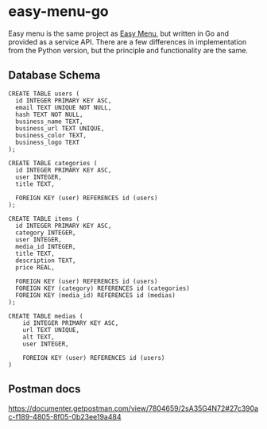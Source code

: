# easy-menu-go

Easy menu is the same project as [Easy Menu](https://github.com/andrereitz/easy-menu), but written in Go and provided as a service API.
There are a few differences in implementation from the Python version, but the principle and functionality are the same.

## Database Schema
```
CREATE TABLE users (
  id INTEGER PRIMARY KEY ASC,
  email TEXT UNIQUE NOT NULL,
  hash TEXT NOT NULL,
  business_name TEXT,
  business_url TEXT UNIQUE,
  business_color TEXT,
  business_logo TEXT
);

CREATE TABLE categories (
  id INTEGER PRIMARY KEY ASC,
  user INTEGER,
  title TEXT,
  
  FOREIGN KEY (user) REFERENCES id (users)
);

CREATE TABLE items (
  id INTEGER PRIMARY KEY ASC,
  category INTEGER,
  user INTEGER,
  media_id INTEGER,
  title TEXT,
  description TEXT,
  price REAL,

  FOREIGN KEY (user) REFERENCES id (users) 
  FOREIGN KEY (category) REFERENCES id (categories) 
  FOREIGN KEY (media_id) REFERENCES id (medias) 
);

CREATE TABLE medias (
    id INTEGER PRIMARY KEY ASC,
    url TEXT UNIQUE,
    alt TEXT,
    user INTEGER,

    FOREIGN KEY (user) REFERENCES id (users)
)
```

## Postman docs
https://documenter.getpostman.com/view/7804659/2sA35G4N72#27c390ac-f189-4805-8f05-0b23ee19a484